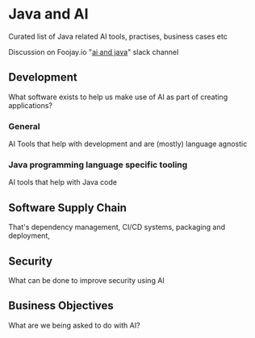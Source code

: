 # Java and AI 
Curated list of Java related AI tools, practises, business cases etc

Discussion on Foojay.io "[ai and java](https://foojay.slack.com/archives/C063W7K9PEZ)" slack channel

## Development
What software exists to help us make use of AI as part of creating applications?

### General 

AI Tools that help with development and are (mostly) language agnostic

### Java programming language specific tooling

AI tools that help with Java code

## Software Supply Chain 
That's dependency management, CI/CD systems, packaging and deployment,

## Security 

What can be done to improve security using AI

## Business Objectives

What are we being asked to do with AI?












